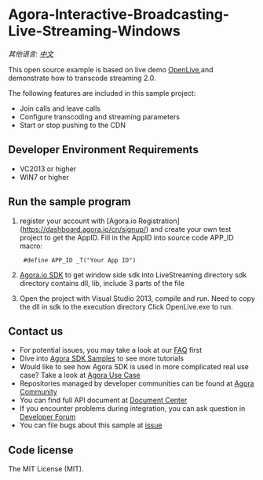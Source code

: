 # Agora-Interactive-Broadcasting-Live-Streaming-Windows
*其他语言: [中文](README.zh.md)*

This open source example is based on live demo [OpenLive](https://github.com/AgoraIO/Basic-Video-Broadcasting/tree/master/OpenLive-Windows),and demonstrate how to transcode streaming 2.0.

The following features are included in this sample project:

- Join calls and leave calls
- Configure transcoding and streaming parameters
- Start or stop pushing to the CDN

## Developer Environment Requirements
* VC2013 or higher
* WIN7 or higher

## Run the sample program
1. register your account with [Agora.io Registration] (https://dashboard.agora.io/cn/signup/) and create your own test project to get the AppID. Fill in the AppID into source code APP_ID macro:

    ```
     #define APP_ID _T("Your App ID")
    ```

2. [Agora.io SDK](https://www.agora.io/cn/download/) to get window side sdk into LiveStreaming directory sdk directory contains dll, lib, include 3 parts of the file

3. Open the project with Visual Studio 2013, compile and run.
Need to copy the dll in sdk to the execution directory
Click OpenLive.exe to run.


## Contact us
- For potential issues, you may take a look at our [FAQ](https://docs.agora.io/en/faq) first
- Dive into [Agora SDK Samples](https://github.com/AgoraIO) to see more tutorials
- Would like to see how Agora SDK is used in more complicated real use case? Take a look at [Agora Use Case](https://github.com/AgoraIO-usecase)
- Repositories managed by developer communities can be found at [Agora Community](https://github.com/AgoraIO-Community)
- You can find full API document at [Document Center](https://docs.agora.io/en/)
- If you encounter problems during integration, you can ask question in [Developer Forum](https://stackoverflow.com/questions/tagged/agora.io)
- You can file bugs about this sample at [issue](https://github.com/AgoraIO/Advanced-Interactive-Broadcasting/issues)

## Code license
The MIT License (MIT).


